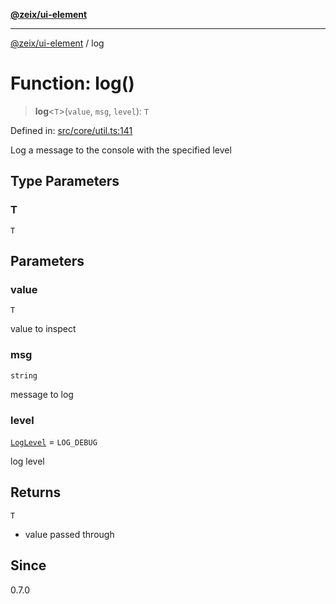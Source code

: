 [**@zeix/ui-element**](../README.md)

***

[@zeix/ui-element](../globals.md) / log

# Function: log()

> **log**\<`T`\>(`value`, `msg`, `level`): `T`

Defined in: [src/core/util.ts:141](https://github.com/zeixcom/ui-element/blob/0e9d08172859c87c6105be70cfb907fbb6767271/src/core/util.ts#L141)

Log a message to the console with the specified level

## Type Parameters

### T

`T`

## Parameters

### value

`T`

value to inspect

### msg

`string`

message to log

### level

[`LogLevel`](../type-aliases/LogLevel.md) = `LOG_DEBUG`

log level

## Returns

`T`

- value passed through

## Since

0.7.0
